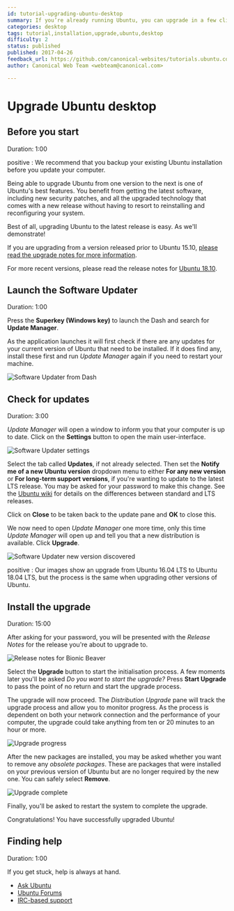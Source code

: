 ```yaml
---
id: tutorial-upgrading-ubuntu-desktop
summary: If you’re already running Ubuntu, you can upgrade in a few clicks from the Software Updater.
categories: desktop
tags: tutorial,installation,upgrade,ubuntu,desktop
difficulty: 2
status: published
published: 2017-04-26
feedback_url: https://github.com/canonical-websites/tutorials.ubuntu.com/issues
author: Canonical Web Team <webteam@canonical.com>

---
```


# Upgrade Ubuntu desktop

## Before you start
Duration: 1:00

positive
: We recommend that you backup your existing Ubuntu installation before you update your computer.

Being able to upgrade Ubuntu from one version to the next is one of Ubuntu's best features. You benefit from getting the latest software, including new security patches, and all the upgraded technology that comes with a new release without having to resort to reinstalling and reconfiguring your system. 

Best of all, upgrading Ubuntu to the latest release is easy. As we'll demonstrate!

If you are upgrading from a version released prior to Ubuntu 15.10, [please read the upgrade notes for more information](https://help.ubuntu.com/community/UpgradeNotes).

For more recent versions, please read the release notes for [Ubuntu 18.10](https://wiki.ubuntu.com/BionicBeaver/ReleaseNotes).

## Launch the Software Updater
Duration: 1:00

Press the **Superkey (Windows key)** to launch the Dash and search for **Update Manager**.

As the application launches it will first check if there are any updates for your current version of Ubuntu that need to be installed. If it does find any, install these first and run *Update Manager* again if you need to restart your machine.

![Software Updater from Dash](https://assets.ubuntu.com/v1/de3da8d8-download-desktop-upgrade-1.jpg)

## Check for updates
Duration: 3:00

*Update Manager* will open a window to inform you that your computer is up to date. Click on the **Settings** button to open the main user-interface.

![Software Updater settings](https://assets.ubuntu.com/v1/01a74737-ubuntu-upgrade-updates.png)

Select the tab called **Updates**, if not already selected. Then set the **Notify me of a new Ubuntu version** dropdown menu to either **For any new version** or **For long-term support versions**, if you're wanting to update to the latest LTS release. You may be asked for your password to make this change. See the [Ubuntu wiki](https://wiki.ubuntu.com/LTS) for details on the differences between standard and LTS releases.

Click on **Close** to be taken back to the update pane and **OK** to close this.

We now need to open *Update Manager* one more time, only this time *Update Manager* will open up and tell you that a new distribution is available. Click **Upgrade**.

![Software Updater new version discovered](https://assets.ubuntu.com/v1/dc25872f-ubuntu-upgrade-xenial.png)

positive
: Our images show an upgrade from Ubuntu 16.04 LTS to Ubuntu 18.04 LTS, but the process is the same when upgrading other versions of Ubuntu.

## Install the upgrade
Duration: 15:00

After asking for your password, you will be presented with the *Release Notes* for the release you're about to upgrade to.

![Release notes for Bionic Beaver](https://assets.ubuntu.com/v1/7471791f-ubuntu-upgrade-beaver.png)

Select the **Upgrade** button to start the initialisation process. A few moments later you'll be asked *Do you want to start the upgrade?* Press **Start Upgrade** to pass the point of no return and start the upgrade process.

The upgrade will now proceed. The *Distribution Upgrade* pane will track the upgrade process and allow you to monitor progress. As the process is dependent on both your network connection and the performance of your computer, the upgrade could take anything from ten or 20 minutes to an hour or more.

![Upgrade progress](https://assets.ubuntu.com/v1/9b7ca0ad-ubuntu-upgrade-process.png)

After the new packages are installed, you may be asked whether you want to remove any *obsolete packages*. These are packages that were installed on your previous version of Ubuntu but are no longer required by the new one. You can safely select **Remove**. 

![Upgrade complete](https://assets.ubuntu.com/v1/3b5f8552-ubuntu-upgrade-complete.png)

Finally, you'll be asked to restart the system to complete the upgrade.

Congratulations! You have successfully upgraded Ubuntu!

## Finding help
Duration: 1:00

If you get stuck, help is always at hand.

* [Ask Ubuntu](https://askubuntu.com/)
* [Ubuntu Forums](https://ubuntuforums.org/)
* [IRC-based support](https://wiki.ubuntu.com/IRC/ChannelList)

